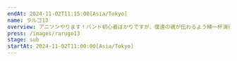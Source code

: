 ```yaml
---
endAt: 2024-11-02T11:15:00[Asia/Tokyo]
name: ラルゴ13
overview: アニソンやります！バンド初心者ばかりですが、僕達の魂が伝わるよう精一杯演奏します！！アニヲタ集まれ！！
press: /images/rarugo13
stage: sub
startAt: 2024-11-02T11:00:00[Asia/Tokyo]
---
```

